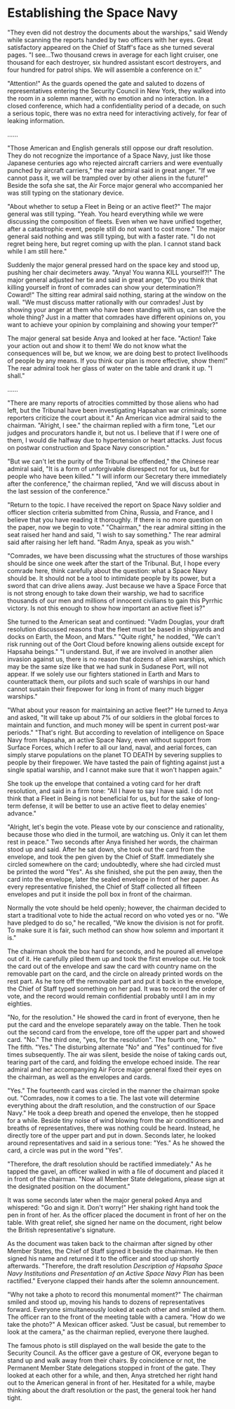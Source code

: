 # Establishing the Space Navy

"They even did not destroy the documents about the warships," said Wendy while scanning the reports handed by two officers with her eyes. Great satisfactory appeared on the Chief of Staff's face as she turned several pages. "I see...Two thousand crews in average for each light cruiser, one thousand for each destroyer, six hundred assistant escort destroyers, and four hundred for patrol ships. We will assemble a conference on it."

"Attention!" As the guards opened the gate and saluted to dozens of representatives entering the Security Council in New York, they walked into the room in a solemn manner, with no emotion and no interaction. In a closed conference, which had a confidentiality period of a decade, on such a serious topic, there was no extra need for interactiving actively, for fear of leaking information.

......

"Those American and English generals still oppose our draft resolution. They do not recognize the importance of a Space Navy, just like those Japanese centuries ago who rejected aircraft carriers and were eventually punched by aircraft carriers," the rear admiral said in great anger. "If we cannot pass it, we will be trampled over by other aliens in the future!" Beside the sofa she sat, the Air Force major general who accompanied her was still typing on the stationary device.

"About whether to setup a Fleet in Being or an active fleet?" The major general was still typing. "Yeah. You heard everything while we were discussing the composition of fleets. Even when we have unified together, after a catastrophic event, people still do not want to cost more." The major general said nothing and was still typing, but with a faster rate. "I do not regret being here, but regret coming up with the plan. I cannot stand back while I am still here."

Suddenly the major general pressed hard on the space key and stood up, pushing her chair decimeters away. "Anya! You wanna KILL yourself?!" The major general adjusted her tie and said in great anger, "Do you think that killing yourself in front of comrades can show your determination?! Coward!" The sitting rear admiral said nothing, staring at the window on the wall. "We must discuss matter rationally with our comrades! Just by showing your anger at them who have been standing with us, can solve the whole thing? Just in a matter that comrades have different opinions on, you want to achieve your opinion by complaining and showing your temper?"

The major general sat beside Anya and looked at her face. "Action! Take your action out and show it to them! We do not know what the consequences will be, but we know, we are doing best to protect livelihoods of people by any means. If you think our plan is more effective, show them!" The rear admiral took her glass of water on the table and drank it up. "I shall."

......

"There are many reports of atrocities committed by those aliens who had left, but the Tribunal have been investigating Hapsahan war criminals; some reporters criticize the court about it." An American vice admiral said to the chairman. "Alright, I see." the chairman replied with a firm tone, "Let our judges and procurators handle it, but not us. I believe that if I were one of them, I would die halfway due to hypertension or heart attacks. Just focus on postwar construction and Space Navy conscription."

"But we can't let the purity of the Tribunal be offended," the Chinese rear admiral said, "It is a form of unforgivable disrespect not for us, but for people who have been killed." "I will inform our Secretary there immediately after the conference," the chairman replied, "And we will discuss about in the last session of the conference."

"Return to the topic. I have received the report on Space Navy soldier and officer slection criteria submitted from China, Russia, and France, and I believe that you have reading it thoroughly. If there is no more question on the paper, now we begin to vote." "Chairman," the rear admiral sitting in the seat raised her hand and said, "I wish to say something." The rear admiral said after raising her left hand. "Radm Anya, speak as you wish."

"Comrades, we have been discussing what the structures of those warships should be since one week after the start of the Tribunal. But, I hope every comrade here, think carefully about the question: what a Space Navy should be. It should not be a tool to intimidate people by its power, but a sword that can drive aliens away. Just because we have a Space Force that is not strong enough to take down their warship, we had to sacrifice thousands of our men and millions of innocent civilians to gain this Pyrrhic victory. Is not this enough to show how important an active fleet is?"

She turned to the American seat and continued: "Vadm Douglas, your draft resolution discussed reasons that the fleet must be based in shipyards and docks on Earth, the Moon, and Mars." "Quite right," he nodded, "We can't risk running out of the Oort Cloud before knowing aliens outside except for Hapsaha beings." "I understand. But, if we are involved in another alien invasion against us, there is no reason that dozens of alien warships, which may be the same size like that we had sunk in Sudanese Port, will not appear. If we solely use our fighters stationed in Earth and Mars to counterattack them, our pilots and such scale of warships in our hand cannot sustain their firepower for long in front of many much bigger warships."

"What about your reason for maintaining an active fleet?" He turned to Anya and asked, "It will take up about 7% of our soldiers in the global forces to maintain and function, and much money will be spent in current post-war periods." "That's right. But according to revelation of intelligence on Space Navy from Hapsaha, an active Space Navy, even without support from Surface Forces, which I refer to all our land, naval, and aerial forces, can simply starve populations on the planet TO DEATH by severing supplies to people by their firepower. We have tasted the pain of fighting against just a single spatial warship, and I cannot make sure that it won't happen again."

She took up the envelope that contained a voting card for her draft resolution, and said in a firm tone: "All I have to say I have said. I do not think that a Fleet in Being is not beneficial for us, but for the sake of long-term defense, it will be better to use an active fleet to delay enemies' advance."

"Alright, let's begin the vote. Please vote by our conscience and rationality, because those who died in the turmoil, are watching us. Only it can let them rest in peace." Two seconds after Anya finished her words, the chairman stood up and said. After he sat down, she took out the card from the envelope, and took the pen given by the Chief of Staff. Immediately she circled somewhere on the card; undoubtedly, where she had circled must be printed the word "Yes". As she finished, she put the pen away, then the card into the envelope, later the sealed envelope in front of her paper. As every representative finished, the Chief of Staff collected all fifteen envelopes and put it inside the poll box in front of the chairman.

Normally the vote should be held openly; however, the chairman decided to start a traditional vote to hide the actual record on who voted yes or no. "We have pledged to do so," he recalled, "We know the division is not for profit. To make sure it is fair, such method can show how solemn and important it is."

The chairman shook the box hard for seconds, and he poured all envelope out of it. He carefully piled them up and took the first envelope out. He took the card out of the envelope and saw the card with country name on the removable part on the card, and the circle on already printed words on the rest part. As he tore off the removable part and put it back in the envelope, the Chief of Staff typed something on her pad. It was to record the order of vote, and the record would remain confidential probably until I am in my eighties.

"No, for the resolution." He showed the card in front of everyone, then he put the card and the envelope separately away on the table. Then he took out the second card from the envelope, tore off the upper part and showed card. "No." The third one, "yes, for the resolution". The fourth one, "No." The fifth. "Yes." The disturbing alternate "No" and "Yes" continued for five times subsequently. The air was silent, beside the noise of taking cards out, tearing part of the card, and folding the envelope echoed inside. The rear admiral and her accompanying Air Force major general fixed their eyes on the chairman, as well as the envelopes and cards.

"Yes." The fourteenth card was circled in the manner the chairman spoke out. "Comrades, now it comes to a tie. The last vote will determine everything about the draft resolution, and the construction of our Space Navy." He took a deep breath and opened the envelope, then he stopped for a while. Beside tiny noise of wind blowing from the air conditioners and breaths of representatives, there was nothing could be heard. Instead, he directly tore of the upper part and put in down. Seconds later, he looked around representatives and said in a serious tone: "Yes." As he showed the card, a circle was put in the word "Yes".

"Therefore, the draft resolution should be ractified immediately." As he tapped the gavel, an officer walked in with a file of document and placed it in front of the chairman. "Now all Member State delegations, please sign at the designated position on the document."

It was some seconds later when the major general poked Anya and whispered: "Go and sign it. Don't worry!" Her shaking right hand took the pen in front of her. As the officer placed the document in front of her on the table. With great relief, she signed her name on the document, right below the British representative's signature.

As the document was taken back to the chairman after signed by other Member States, the Chief of Staff signed it beside the chairman. He then signed his name and returned it to the officer and stood up shortly afterwards. "Therefore, the draft resolution *Description of Hapsaha Space Navy Institutions and Presentation of an Active Space Navy Plan* has been ractified." Everyone clapped their hands after the solemn announcement.

"Why not take a photo to record this monumental moment?" The chairman smiled and stood up, moving his hands to dozens of representatives forward. Everyone simultaneously looked at each other and smiled at them. The officer ran to the front of the meeting table with a camera. "How do we take the photo?" A Mexican officer asked. "Just be casual, but remember to look at the camera," as the chairman replied, everyone there laughed.

The famous photo is still displayed on the wall beside the gate to the Security Council. As the officer gave a gesture of OK, everyone began to stand up and walk away from their chairs. By coincidence or not, the Permanent Member State delegations stopped in front of the gate. They looked at each other for a while, and then, Anya stretched her right hand out to the American general in front of her. Hesitated for a while, maybe thinking about the draft resolution or the past, the general took her hand tight.